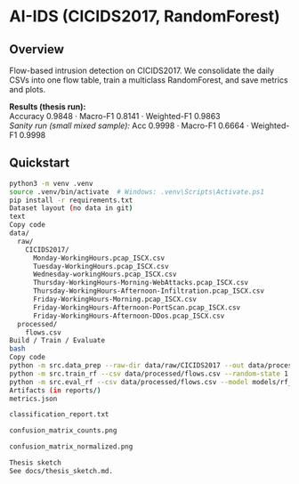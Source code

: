 # AI-IDS (CICIDS2017, RandomForest)

## Overview
Flow-based intrusion detection on CICIDS2017. We consolidate the daily CSVs into one flow table,
train a multiclass RandomForest, and save metrics and plots.

**Results (thesis run):**  
Accuracy 0.9848 · Macro-F1 0.8141 · Weighted-F1 0.9863  
*Sanity run (small mixed sample):* Acc 0.9998 · Macro-F1 0.6664 · Weighted-F1 0.9998

## Quickstart
```bash
python3 -m venv .venv
source .venv/bin/activate  # Windows: .venv\Scripts\Activate.ps1
pip install -r requirements.txt
Dataset layout (no data in git)
text
Copy code
data/
  raw/
    CICIDS2017/
      Monday-WorkingHours.pcap_ISCX.csv
      Tuesday-WorkingHours.pcap_ISCX.csv
      Wednesday-workingHours.pcap_ISCX.csv
      Thursday-WorkingHours-Morning-WebAttacks.pcap_ISCX.csv
      Thursday-WorkingHours-Afternoon-Infiltration.pcap_ISCX.csv
      Friday-WorkingHours-Morning.pcap_ISCX.csv
      Friday-WorkingHours-Afternoon-PortScan.pcap_ISCX.csv
      Friday-WorkingHours-Afternoon-DDos.pcap_ISCX.csv
  processed/
    flows.csv
Build / Train / Evaluate
bash
Copy code
python -m src.data_prep --raw-dir data/raw/CICIDS2017 --out data/processed/flows.csv
python -m src.train_rf --csv data/processed/flows.csv --random-state 1 --n-estimators 400 --max-depth 100 --class-weight balanced_subsample --out-model models/rf_model.pkl --out-meta models/meta.json --reports-dir reports
python -m src.eval_rf --csv data/processed/flows.csv --model models/rf_model.pkl --meta models/meta.json --reports-dir reports
Artifacts (in reports/)
metrics.json

classification_report.txt

confusion_matrix_counts.png

confusion_matrix_normalized.png

Thesis sketch
See docs/thesis_sketch.md.
